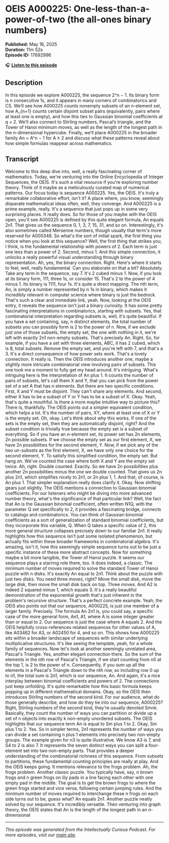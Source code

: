 # OEIS A000225: One-less-than-a-power-of-two (the all-ones binary numbers)

**Published:** May 16, 2025  
**Duration:** 11m 52s  
**Episode ID:** 17692996

🎧 **[Listen to this episode](https://intellectuallycurious.buzzsprout.com/2529712/episodes/17692996-oeis-a000225-one-less-than-a-power-of-two-the-all-ones-binary-numbers)**

## Description

In this episode we explore A000225, the sequence 2^n − 1. Its binary form is n consecutive 1s, and it appears in many corners of combinatorics and CS. We’ll see how A000225 counts nonempty subsets of an n-element set, how A_{n+1} counts certain disjoint subset pairs (equivalently, pairs where at least one is empty), and how this ties to Gaussian binomial coefficients at q = 2. We’ll also connect to Stirling numbers, Pascal’s triangle, and the Tower of Hanoi minimum moves, as well as the length of the longest path in the n-dimensional hypercube. Finally, we’ll place A000225 in the broader family An = A^n − 1 for A ≥ 2 and discuss what these patterns reveal about how simple formulas reappear across mathematics.

## Transcript

Welcome to this deep dive into, well, a really fascinating corner of mathematics. Today, we're venturing into the Online Encyclopedia of Integer Sequences, the OEIS. It's such a vital resource if you're exploring number theory. Think of it maybe as a meticulously curated map of numerical patterns. Our focus today is sequence A000225. Yes, the OEIS. It's truly a remarkable collaborative effort, isn't it? A place where, you know, seemingly disparate mathematical ideas often, well, they converge. And A000225 is a prime example, really. It's a sequence that just pops up in some very surprising places. It really does. So for those of you maybe with the OEIS open, you'll see A000225 is defined by this quite elegant formula, An equals 2n1. That gives us the sequence 0, 1, 3, 7, 15, 31, and so on. Interestingly, it's also sometimes called Mersenne numbers, though usually that term's more reserved for A000348. So what's the sort of initial spark, the first thing you notice when you look at this sequence? Well, the first thing that strikes you, I think, is the fundamental relationship with powers of 2. Each term is just one less than a power of 2. Second, minus 1. And this simple connection, it unlocks a really powerful visual understanding through binary representation. Ah, yes, the binary connection. Right. Here's where it starts to feel, well, really fundamental. Can you elaborate on that a bit? Absolutely. Take any term in the sequence, say 7. It's 2 cubed minus 1. Now, if you look at its binary form, 111, three 1s, or consider 15. That's 2 to the power of 4 minus 1. Its binary is 1111, four 1s. It's quite a direct mapping. The nth term, An, is simply a number represented by n 1s in binary, which makes it incredibly relevant in computer science where binary is just the bedrock. That's such a clear and immediate link, yeah. Now, looking at the OEIS entry, it reveals the sequence isn't just a binary curiosity. It has some pretty fascinating interpretations in combinatorics, starting with subsets. Yes, that combinatorial interpretation regarding subsets is, well, it's quite beautiful. If you have a set containing, say, n distinct elements, the total number of subsets you can possibly form is 2 to the power of n. Now, if we exclude just one of those subsets, the empty set, the one with nothing in it, we're left with exactly 2n1 non-empty subsets. That's precisely An. Right. So, for example, if you have a set with three elements, ABC, it has 2 cubed, which is 8, total subsets. Remove the empty set, and you're left with 7, and that's a 3. It's a direct consequence of how power sets work. That's a lovely connection. It really is. Then the OEIS introduces another one, maybe a slightly more intricate combinatorial view involving pairs of subsets. This one took me a moment to fully get my head around. It's intriguing. What's intriguing here is the interpretation of An plus 1. It counts the number of pairs of subsets, let's call them X and Y, that you can pick from the power set of a set A that has n elements. But there are two specific conditions. First, X and Y must be disjoint. They can't share any elements. And second, either X has to be a subset of Y or Y has to be a subset of X. Okay. Yeah, that's quite a mouthful. Is there a more maybe intuitive way to picture this? There is, thankfully. The OEIS points out a simpler equivalent condition, which helps a lot. It's the number of pairs, XY, where at least one of X or Y is the empty set. Oh, okay. Let's think about why this works. If one of the sets is the empty set, then they are automatically disjoint, right? And the subset condition is trivially true because the empty set is a subset of everything. So if you have an n-element set, its power set has 2n elements, 2n possible subsets. If we choose the empty set as our first element, X, we have 2n possibilities for the second element, Y. Now, if we pick any of the two un-subsets as the first element, X, we have only one choice for the second element, Y. To satisfy this simplified condition, the empty set. But hang on. We've counted the case where both X and Y are the empty set twice. Ah, right. Double counted. Exactly. So we have 2n possibilities plus another 2n possibilities minus the one we double counted. That gives us 2n plus 2n1, which simplifies nicely to 2n1, or 2n plus 1, 1. And that, of course, is An plus 1. That simpler explanation really does clarify it. Okay. Now shifting gears just slightly. The OEIS mentions a connection to Gaussian binomial coefficients. For our listeners who might be diving into more advanced number theory, what's the significance of that particular link? Well, the fact that An is the Gaussian binomial coefficient, often written N1Q, with the parameter Q set specifically to 2, it provides a fascinating bridge, connects to catalogs and combinatorics. You can think of Gaussian binomial coefficients as a sort of generalization of standard binomial coefficients, but they incorporate this variable, Q. When Q takes a specific value of 2, this more general structure collapses precisely down to our familiar 2n1. It really highlights how this sequence isn't just some isolated phenomenon, but actually fits within these broader frameworks in combinatorial algebra. It's amazing, isn't it, how this seemingly simple sequence turns out to be just a specific instance of these more abstract concepts. Now for something maybe a bit more tangible, the Tower of Hanoi puzzle. It seems our sequence plays a starring role there, too. It does indeed, a classic. The minimum number of moves required to solve the standard Tower of Hanoi puzzle with n disks. It's exactly An equal to 2n1. Think about the puzzle with just two disks. You need three moves, right? Move the small disk, move the large disk, then move the small disk back on top. Three moves. And A2 is indeed 2 squared minus 1, which equals 3. It's a really beautiful demonstration of the exponential growth that's just inherent in the problem's recursive structure. That's a perfect concrete example. Yeah, the OEIS also points out that our sequence, A000225, is just one member of a larger family. Precisely. The formula An 2n1 is, you could say, a specific case of the more general form, An1, A1, where A is some integer greater than or equal to 2. Our sequence is just the case where A equals 2. And the OEIS helpfully cross-references related sequences for other values of A, like A03462 for A3, or A02450 for 4, and so on. This shows how A000225 sits within a broader landscape of sequences with similar underlying multiplicative structures. It's like seeing the template, yeah, for a whole family of sequences. Now let's look at another seemingly unrelated area, Pascal's Triangle. Yes, another elegant connection there. So the sum of the elements in the nth row of Pascal's Triangle, if we start counting from n0 at the top 1, is 2 to the power of n. Consequently, if you sum up all the elements in a Pascal's Triangle down to the nth row, so including row 0 up to n1, the total sum is 2n1, which is our sequence, An. And again, it's a nice interplay between binomial coefficients and powers of 2. The connections just keep unfolding. It's quite remarkable how this basic formula keeps popping up in different mathematical domains. Okay, so the OEIS then introduces Stirling numbers of the second kind. For our audience, what do those generally describe, and how do they tie into our sequence, A000225? Right, Stirling numbers of the second kind, they're usually denoted Smnk. Basically, they count the number of ways you can partition or divide up a set of n objects into exactly k non-empty unordered subsets. The OEIS highlights that our sequence term An is equal to Sm plus 1 to 2. Okay, Sm plus 1 to 2. Yes. So in simpler terms, 2n1 represents the number of ways you can divide a set containing n plus 1 elements into precisely two non-empty groups. The example given for n3 is quite illustrative. We know A3 is 7, and S4 to 2 is also 7. It represents the seven distinct ways you can split a four-element set into two non-empty parts. That provides a deeper understanding of the combinatorial richness of this sequence. From subsets to partitions, these fundamental counting principles are really at play. And the OEIS keeps going. It mentions relevance to the frogs problem. Ah, the frogs problem. Another classic puzzle. You typically have, say, n brown frogs and n green frogs on lily pads in a line facing each other with one empty pad in the middle. The goal is to get the brown frogs to where the green frogs started and vice versa, following certain jumping rules. And the minimum number of moves required to interchange these n frogs on each side turns out to be, guess what? An equals 2n1. Another puzzle neatly solved by our sequence. It's incredibly versatile. Then venturing into graph theory, the OEIS states that An is the length of the longest path in an n-dimensional

---
*This episode was generated from the Intellectually Curious Podcast. For more episodes, visit our [main site](https://intellectuallycurious.buzzsprout.com).*

